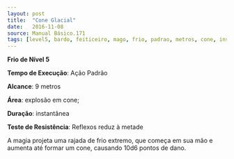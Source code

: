 ```yaml
---
layout: post
title:  "Cone Glacial"
date:   2016-11-08
source: Manual Básico.171
tags: [level5, bardo, feiticeiro, mago, frio, padrao, metros, cone, instantanea, reflexo, metade, dano]
---
```


**Frio de Nível 5**

**Tempo de Execução**: Ação Padrão

**Alcance**: 9 metros

**Área**: explosão em cone;

**Duração**: instantânea

**Teste de Resistência**: Reflexos reduz à metade

A magia projeta uma rajada de frio extremo, que começa em sua mão e aumenta até formar um cone, causando 10d6 pontos de dano.